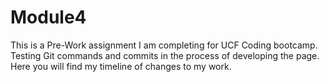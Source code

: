 # Module4

This is a Pre-Work assignment I am completing for UCF Coding bootcamp.
Testing Git commands and commits in the process of developing the page.
Here you will find my timeline of changes to my work.